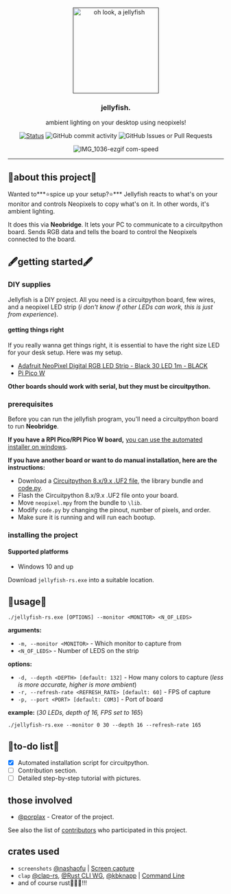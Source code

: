 <p align="center">
  <a href="" rel="noopener">
 <img width=200px height=200px src="https://u.cubeupload.com/ihavecandy/c77jellyfish.png" alt="oh look, a jellyfish"></a>
</p>

<h3 align="center">jellyfish.</h3>
<p align="center"> ambient lighting on your desktop using neopixels!
    <br> 
</p>
<div align="center">


[![Status](https://img.shields.io/badge/status-active-success.svg)]()
![GitHub commit activity](https://img.shields.io/github/commit-activity/m/porplax/jellyfish-rs?style=for-the-badge)
![GitHub Issues or Pull Requests](https://img.shields.io/github/issues/porplax/jellyfish-rs)

![IMG_1036-ezgif com-speed](https://github.com/porplax/jellyfish-rs/assets/66521670/bfba4df8-9ba1-43da-8313-4a69f154d7dc)
</div>

---



## 💫about this project💫 <a name = "about"></a>

Wanted to***⭐spice up your setup?⭐*** Jellyfish reacts to what's on your monitor and controls Neopixels to copy what's on it. In other words, it's ambient lighting. 

It does this via **Neobridge**. It lets your PC to communicate to a circuitpython board. Sends RGB data and tells the board to control the Neopixels connected to the board.

## 🖋️getting started🖋️ <a name = "getting started"></a>

### DIY supplies
Jellyfish is a DIY project. All you need is a circuitpython board, few wires, and a neopixel LED strip (*i don't know if other LEDs can work, this is just from experience*).
#### getting things right
If you really wanna get things right, it is essential to have the right size LED for your desk setup. Here was my setup.
- <a href="https://www.adafruit.com/product/2552"> Adafruit NeoPixel Digital RGB LED Strip - Black 30 LED 1m - BLACK </a>
- <a href="https://www.adafruit.com/product/5526">Pi Pico W</a>

**Other boards should work with serial, but they must be circuitpython.**
### prerequisites

Before you can run the jellyfish program, you'll need a circuitpython board to run **Neobridge**. 

**If you have a RPI Pico/RPI Pico W board,** [you can use the automated installer on windows](https://github.com/porplax/neobridge/raw/master/neobridge-install.py).

**If you have another board or want to do manual installation, here are the instructions:**
- Download a [Circuitpython 8.x/9.x .UF2 file](https://circuitpython.org/downloads), the library bundle and [code.py](https://github.com/porplax/neobridge/raw/master/src/neobridge/code.py).
- Flash the Circuitpython 8.x/9.x .UF2 file onto your board.
- Move `neopixel.mpy` from the bundle to `\lib`.
- Modify `code.py` by changing the pinout, number of pixels, and order.
- Make sure it is running and will run each bootup.
### installing the project

#### Supported platforms
- Windows 10 and up

Download `jellyfish-rs.exe` into a suitable location.

## 🚥usage🚥 <a name="usage"></a>
```
./jellyfish-rs.exe [OPTIONS] --monitor <MONITOR> <N_OF_LEDS>
```
**arguments:**
- `-m, --monitor <MONITOR>` - Which monitor to capture from
- `<N_OF_LEDS>` - Number of LEDS on the strip
  
**options:**
- `-d, --depth <DEPTH> [default: 132]` - How many colors to capture (*less is more accurate, higher is more ambient*)
- `-r, --refresh-rate <REFRESH_RATE> [default: 60]` - FPS of capture
- `-p, --port <PORT> [default: COM3]` - Port of board
  
**example:** (*30 LEDs, depth of 16, FPS set to 165*)
```
./jellyfish-rs.exe --monitor 0 30 --depth 16 --refresh-rate 165
```

## 📃to-do list📃
- [X] Automated installation script for circuitpython.
- [ ] Contribution section.
- [ ] Detailed step-by-step tutorial with pictures.

## those involved

- [@porplax](https://github.com/porplax) - Creator of the project.

See also the list of [contributors](https://github.com/porplax/jellyfish-rs/contributors) who participated in this project.

## crates used

- `screenshots` [@nashaofu](https://github.com/nashaofu) | [Screen capture](https://crates.io/crates/screenshots)
- `clap` [@clap-rs](https://github.com/clap-rs), [@Rust CLI WG](https://github.com/rust-cli), [@kbknapp](https://github.com/kbknapp) | [Command Line](https://crates.io/crates/clap)
- and of course rust🦀🦀🦀!!!
